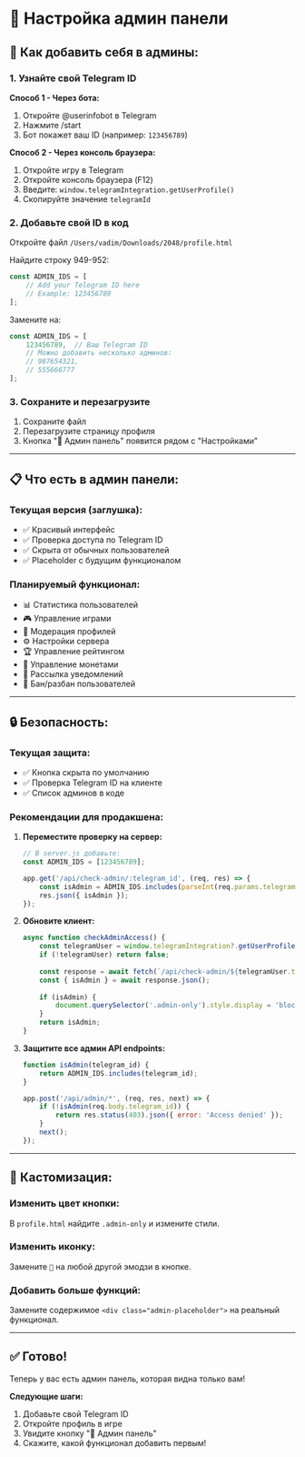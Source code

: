 # 👑 Настройка админ панели

## 🔑 Как добавить себя в админы:

### 1. Узнайте свой Telegram ID

**Способ 1 - Через бота:**
1. Откройте @userinfobot в Telegram
2. Нажмите /start
3. Бот покажет ваш ID (например: `123456789`)

**Способ 2 - Через консоль браузера:**
1. Откройте игру в Telegram
2. Откройте консоль браузера (F12)
3. Введите: `window.telegramIntegration.getUserProfile()`
4. Скопируйте значение `telegramId`

### 2. Добавьте свой ID в код

Откройте файл `/Users/vadim/Downloads/2048/profile.html`

Найдите строку 949-952:

```javascript
const ADMIN_IDS = [
    // Add your Telegram ID here
    // Example: 123456789
];
```

Замените на:

```javascript
const ADMIN_IDS = [
    123456789,  // Ваш Telegram ID
    // Можно добавить несколько админов:
    // 987654321,
    // 555666777
];
```

### 3. Сохраните и перезагрузите

1. Сохраните файл
2. Перезагрузите страницу профиля
3. Кнопка "👑 Админ панель" появится рядом с "Настройками"

---

## 📋 Что есть в админ панели:

### Текущая версия (заглушка):
- ✅ Красивый интерфейс
- ✅ Проверка доступа по Telegram ID
- ✅ Скрыта от обычных пользователей
- ✅ Placeholder с будущим функционалом

### Планируемый функционал:
- 📊 Статистика пользователей
- 🎮 Управление играми
- 👥 Модерация профилей
- ⚙️ Настройки сервера
- 🏆 Управление рейтингом
- 💎 Управление монетами
- 📢 Рассылка уведомлений
- 🚫 Бан/разбан пользователей

---

## 🔒 Безопасность:

### Текущая защита:
- ✅ Кнопка скрыта по умолчанию
- ✅ Проверка Telegram ID на клиенте
- ✅ Список админов в коде

### Рекомендации для продакшена:
1. **Переместите проверку на сервер:**
   ```javascript
   // В server.js добавьте:
   const ADMIN_IDS = [123456789];
   
   app.get('/api/check-admin/:telegram_id', (req, res) => {
       const isAdmin = ADMIN_IDS.includes(parseInt(req.params.telegram_id));
       res.json({ isAdmin });
   });
   ```

2. **Обновите клиент:**
   ```javascript
   async function checkAdminAccess() {
       const telegramUser = window.telegramIntegration?.getUserProfile();
       if (!telegramUser) return false;
       
       const response = await fetch(`/api/check-admin/${telegramUser.telegramId}`);
       const { isAdmin } = await response.json();
       
       if (isAdmin) {
           document.querySelector('.admin-only').style.display = 'block';
       }
       return isAdmin;
   }
   ```

3. **Защитите все админ API endpoints:**
   ```javascript
   function isAdmin(telegram_id) {
       return ADMIN_IDS.includes(telegram_id);
   }
   
   app.post('/api/admin/*', (req, res, next) => {
       if (!isAdmin(req.body.telegram_id)) {
           return res.status(403).json({ error: 'Access denied' });
       }
       next();
   });
   ```

---

## 🎨 Кастомизация:

### Изменить цвет кнопки:
В `profile.html` найдите `.admin-only` и измените стили.

### Изменить иконку:
Замените `👑` на любой другой эмодзи в кнопке.

### Добавить больше функций:
Замените содержимое `<div class="admin-placeholder">` на реальный функционал.

---

## ✅ Готово!

Теперь у вас есть админ панель, которая видна только вам! 

**Следующие шаги:**
1. Добавьте свой Telegram ID
2. Откройте профиль в игре
3. Увидите кнопку "👑 Админ панель"
4. Скажите, какой функционал добавить первым!
